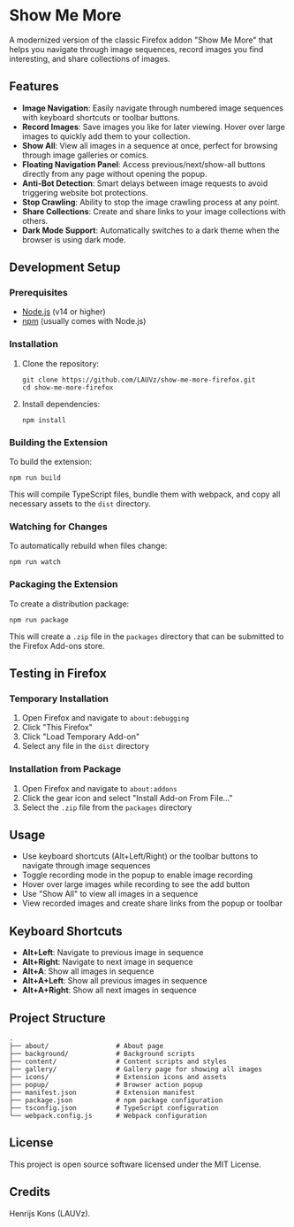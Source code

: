 # Show Me More

A modernized version of the classic Firefox addon "Show Me More" that helps you navigate through image sequences, record images you find interesting, and share collections of images.

## Features

- **Image Navigation**: Easily navigate through numbered image sequences with keyboard shortcuts or toolbar buttons.
- **Record Images**: Save images you like for later viewing. Hover over large images to quickly add them to your collection.
- **Show All**: View all images in a sequence at once, perfect for browsing through image galleries or comics.
- **Floating Navigation Panel**: Access previous/next/show-all buttons directly from any page without opening the popup.
- **Anti-Bot Detection**: Smart delays between image requests to avoid triggering website bot protections.
- **Stop Crawling**: Ability to stop the image crawling process at any point.
- **Share Collections**: Create and share links to your image collections with others.
- **Dark Mode Support**: Automatically switches to a dark theme when the browser is using dark mode.

## Development Setup

### Prerequisites

- [Node.js](https://nodejs.org/) (v14 or higher)
- [npm](https://www.npmjs.com/) (usually comes with Node.js)

### Installation

1. Clone the repository:
   ```
   git clone https://github.com/LAUVz/show-me-more-firefox.git
   cd show-me-more-firefox
   ```

2. Install dependencies:
   ```
   npm install
   ```

### Building the Extension

To build the extension:

```
npm run build
```

This will compile TypeScript files, bundle them with webpack, and copy all necessary assets to the `dist` directory.

### Watching for Changes

To automatically rebuild when files change:

```
npm run watch
```

### Packaging the Extension

To create a distribution package:

```
npm run package
```

This will create a `.zip` file in the `packages` directory that can be submitted to the Firefox Add-ons store.

## Testing in Firefox

### Temporary Installation

1. Open Firefox and navigate to `about:debugging`
2. Click "This Firefox"
3. Click "Load Temporary Add-on"
4. Select any file in the `dist` directory

### Installation from Package

1. Open Firefox and navigate to `about:addons `
2. Click the gear icon and select "Install Add-on From File..."
3. Select the `.zip` file from the `packages` directory

## Usage

- Use keyboard shortcuts (Alt+Left/Right) or the toolbar buttons to navigate through image sequences
- Toggle recording mode in the popup to enable image recording
- Hover over large images while recording to see the add button
- Use "Show All" to view all images in a sequence
- View recorded images and create share links from the popup or toolbar

## Keyboard Shortcuts

- **Alt+Left**: Navigate to previous image in sequence
- **Alt+Right**: Navigate to next image in sequence
- **Alt+A**: Show all images in sequence
- **Alt+A+Left**: Show all previous images in sequence
- **Alt+A+Right**: Show all next images in sequence

## Project Structure

```
.
├── about/                 # About page
├── background/            # Background scripts
├── content/               # Content scripts and styles
├── gallery/               # Gallery page for showing all images
├── icons/                 # Extension icons and assets
├── popup/                 # Browser action popup
├── manifest.json          # Extension manifest
├── package.json           # npm package configuration
├── tsconfig.json          # TypeScript configuration
└── webpack.config.js      # Webpack configuration
```

## License

This project is open source software licensed under the MIT License.

## Credits

Henrijs Kons (LAUVz).
